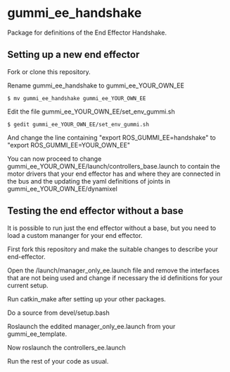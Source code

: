 # gummi_ee_handshake

Package for definitions of the End Effector Handshake. 

## Setting up a new end effector

Fork or clone this repository. 

Rename gummi_ee_handshake to gummi_ee_YOUR_OWN_EE

`$ mv gummi_ee_handshake gummi_ee_YOUR_OWN_EE`

Edit the file gummi_ee_YOUR_OWN_EE/set_env_gummi.sh

`$ gedit gummi_ee_YOUR_OWN_EE/set_env_gummi.sh`

And change the line containing "export ROS_GUMMI_EE=handshake" to "export ROS_GUMMI_EE=YOUR_OWN_EE"

You can now proceed to change gummi_ee_YOUR_OWN_EE/launch/controllers_base.launch to contain the motor drivers that your end effector has and where they are connected in the bus and the updating the yaml definitions of joints in gummi_ee_YOUR_OWN_EE/dynamixel

## Testing the end effector without a base 

It is possible to run just the end effector without a base, but you need to load a custom mananger for your end effector. 

First fork this repository and make the suitable changes to describe your end-effector.

Open the /launch/manager_only_ee.launch file and remove the interfaces that are not being used and change if necessary the id definitions for your current setup. 

Run catkin_make after setting up your other packages. 

Do a source from devel/setup.bash

Roslaunch the eddited manager_only_ee.launch from your gummi_ee_template.

Now roslaunch the controllers_ee.launch

Run the rest of your code as usual.
